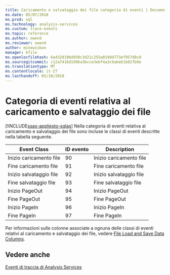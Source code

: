 ```yaml
---
title: Caricamento e salvataggio dei file categoria di eventi | Documenti Microsoft
ms.date: 05/07/2018
ms.prod: sql
ms.technology: analysis-services
ms.custom: trace-events
ms.topic: reference
ms.author: owend
ms.reviewer: owend
author: minewiskan
manager: kfile
ms.openlocfilehash: 6a432d196d950c3d21c255a019dd773ef957d8c0
ms.sourcegitcommit: c12a7416d1996a3bcce3ebf4a3c9abe61b02fb9e
ms.translationtype: MT
ms.contentlocale: it-IT
ms.lasthandoff: 05/10/2018
---
```

# <a name="file-load-and-save-event-category"></a>Categoria di eventi relativa al caricamento e salvataggio dei file
[!INCLUDE[ssas-appliesto-sqlas](../../includes/ssas-appliesto-sqlas.md)]
  Nella categoria di eventi relativa al caricamento e salvataggio dei file sono incluse le classi di eventi descritte nella tabella seguente.  
  
|Event Class|ID evento|Description|  
|-----------------|--------------|-----------------|  
|Inizio caricamento file|90|Inizio caricamento file|  
|Fine caricamento file|91|Fine caricamento file|  
|Inizio salvataggio file|92|Inizio salvataggio file|  
|Fine salvataggio file|93|Fine salvataggio file|  
|Inizio PageOut|94|Inizio PageOut|  
|Fine PageOut|95|Fine PageOut|  
|Inizio PageIn|96|Inizio PageIn|  
|Fine PageIn|97|Fine PageIn|  
  
 Per informazioni sulle colonne associate a ognuna delle classi di eventi relativi al caricamento e salvataggio dei file, vedere [File Load and Save Data Columns](../../analysis-services/trace-events/file-load-and-save-data-columns.md).  
  
## <a name="see-also"></a>Vedere anche  
 [Eventi di traccia di Analysis Services](../../analysis-services/trace-events/analysis-services-trace-events.md)  
  
  
